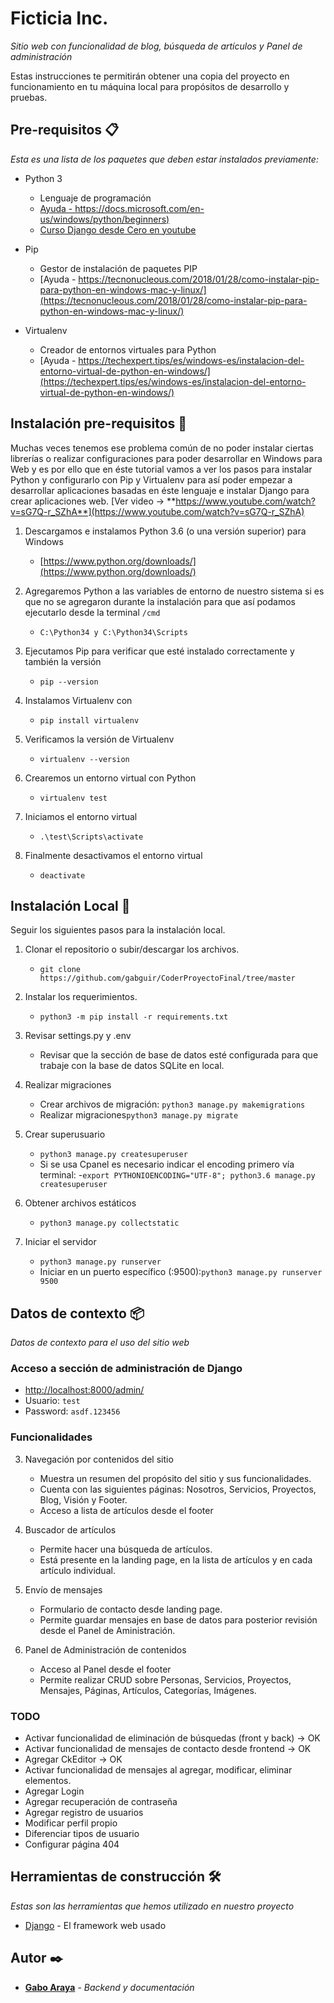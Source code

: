 # Ficticia Inc.

_Sitio web con funcionalidad de blog, búsqueda de artículos y Panel de administración_

Estas instrucciones te permitirán obtener una copia del proyecto en funcionamiento en tu máquina local para propósitos de desarrollo y pruebas.

## Pre-requisitos 📋

_Esta es una lista de los paquetes que deben estar instalados previamente:_

* Python 3
	- Lenguaje de programación
	- [Ayuda - https://docs.microsoft.com/en-us/windows/python/beginners)](https://docs.microsoft.com/en-us/windows/python/beginners)
	- [Curso Django desde Cero en youtube](https://www.youtube.com/watch?v=vo4VF3neyrs)

* Pip
	- Gestor de instalación de paquetes PIP
	- [Ayuda - https://tecnonucleous.com/2018/01/28/como-instalar-pip-para-python-en-windows-mac-y-linux/](https://tecnonucleous.com/2018/01/28/como-instalar-pip-para-python-en-windows-mac-y-linux/)
* Virtualenv
	- Creador de entornos virtuales para Python
	- [Ayuda - https://techexpert.tips/es/windows-es/instalacion-del-entorno-virtual-de-python-en-windows/](https://techexpert.tips/es/windows-es/instalacion-del-entorno-virtual-de-python-en-windows/)

## Instalación pre-requisitos 🔧

Muchas veces tenemos ese problema común de no poder instalar ciertas librerías o realizar configuraciones para poder desarrollar en Windows para Web y es por ello que en éste tutorial vamos a ver los pasos para instalar Python y configurarlo con Pip y Virtualenv para así poder empezar a desarrollar aplicaciones basadas en éste lenguaje e instalar Django para crear aplicaciones web. [Ver video -> **https://www.youtube.com/watch?v=sG7Q-r_SZhA**](https://www.youtube.com/watch?v=sG7Q-r_SZhA)

1. Descargamos e instalamos Python 3.6 (o una versión superior) para Windows
	- [https://www.python.org/downloads/](https://www.python.org/downloads/)

2. Agregaremos Python a las variables de entorno de nuestro sistema si es que no se agregaron durante la instalación para que así podamos ejecutarlo desde la terminal `/cmd`
	- `C:\Python34 y C:\Python34\Scripts`

3. Ejecutamos Pip para verificar que esté instalado correctamente y también la versión
	- `pip --version`

4. Instalamos Virtualenv con
	- `pip install virtualenv`

5. Verificamos la versión de Virtualenv
	- `virtualenv --version`

6. Crearemos un entorno virtual con Python
	- `virtualenv test`

7. Iniciamos el entorno virtual
	- `.\test\Scripts\activate`

8. Finalmente desactivamos el entorno virtual
	- `deactivate`

## Instalación Local 🚀

Seguir los siguientes pasos para la instalación local.

1. Clonar el repositorio o subir/descargar los archivos.

	- `git clone https://github.com/gabguir/CoderProyectoFinal/tree/master`

2. Instalar los requerimientos.

	- `python3 -m pip install -r requirements.txt`

3. Revisar settings.py y .env
	- Revisar que la sección de base de datos esté configurada para que trabaje con la base de datos SQLite en local.

3. Realizar migraciones
	- Crear archivos de migración: `python3 manage.py makemigrations`
	- Realizar migraciones`python3 manage.py migrate`

4. Crear superusuario
	- `python3 manage.py createsuperuser`
	- Si se usa Cpanel es necesario indicar el encoding primero vía terminal: 
		-`export PYTHONIOENCODING="UTF-8"; python3.6 manage.py createsuperuser`

5. Obtener archivos estáticos
	- `python3 manage.py collectstatic`

6. Iniciar el servidor
	- `python3 manage.py runserver`
	- Iniciar en un puerto específico (:9500):`python3 manage.py runserver 9500`

## Datos de contexto 📦

_Datos de contexto para el uso del sitio web_


### Acceso a sección de administración de Django

- [http://localhost:8000/admin/](http://localhost:8000/admin/)
- Usuario: `test`
- Password: `asdf.123456`

### Funcionalidades

3. Navegación por contenidos del sitio
   - Muestra un resumen del propósito del sitio y sus funcionalidades.
   - Cuenta con las siguientes páginas: Nosotros, Servicios, Proyectos, Blog, Visión y Footer.
   - Acceso a lista de artículos desde el footer
   
2. Buscador de artículos
	- Permite hacer una búsqueda de artículos. 
	- Está presente en la landing page, en la lista de artículos y en cada artículo individual.

3. Envío de mensajes
   - Formulario de contacto desde landing page.
   - Permite guardar mensajes en base de datos para posterior revisión desde el Panel de Aministración.

4. Panel de Administración de contenidos
   - Acceso al Panel desde el footer
   - Permite realizar CRUD sobre Personas, Servicios, Proyectos, Mensajes, Páginas, Artículos, Categorías, Imágenes.

### TODO

- Activar funcionalidad de eliminación de búsquedas (front y back) -> OK
- Activar funcionalidad de mensajes de contacto desde frontend -> OK
- Agregar CkEditor -> OK
- Activar funcionalidad de mensajes al agregar, modificar, eliminar elementos.
- Agregar Login
- Agregar recuperación de contraseña
- Agregar registro de usuarios
- Modificar perfil propio
- Diferenciar tipos de usuario
- Configurar página 404

## Herramientas de construcción 🛠️

_Estas son las herramientas que hemos utilizado en nuestro proyecto_

* [Django](https://www.djangoproject.com/) - El framework web usado


## Autor ✒️

* **[Gabo Araya](https://github.com/Gabo-araya/)** - *Backend y documentación*



